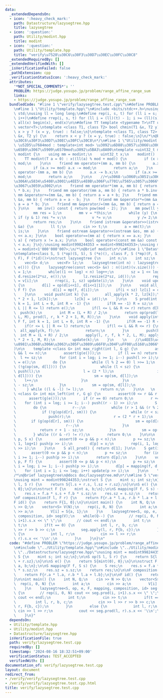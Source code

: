 ```yaml
---
data:
  _extendedDependsOn:
  - icon: ':heavy_check_mark:'
    path: Datastructure/lazysegtree.hpp
    title: lazysegtree
  - icon: ':question:'
    path: Utility/modint.hpp
    title: modint
  - icon: ':question:'
    path: Utility/template.hpp
    title: "verify\u7528\u30C6\u30F3\u30D7\u30EC\u30FC\u30C8"
  _extendedRequiredBy: []
  _extendedVerifiedWith: []
  _isVerificationFailed: false
  _pathExtension: cpp
  _verificationStatusIcon: ':heavy_check_mark:'
  attributes:
    '*NOT_SPECIAL_COMMENTS*': ''
    PROBLEM: https://judge.yosupo.jp/problem/range_affine_range_sum
    links:
    - https://judge.yosupo.jp/problem/range_affine_range_sum
  bundledCode: "#line 1 \"verify/lazysegtree.test.cpp\"\n#define PROBLEM \"https://judge.yosupo.jp/problem/range_affine_range_sum\"\
    \n#line 1 \"Utility/template.hpp\"\n#include <bits/stdc++.h>\nusing namespace\
    \ std;\nusing ll = long long;\n#define rep(i, s, t) for (ll i = s; i < (ll)(t);\
    \ i++)\n#define rrep(i, s, t) for (ll i = (ll)(t) - 1; i >= (ll)(s); i--)\n#define\
    \ all(x) begin(x), end(x)\n\n#define TT template <typename T>\nTT using vec =\
    \ vector<T>;\ntemplate <class T1, class T2> bool chmin(T1 &x, T2 y) {\n    return\
    \ x > y ? (x = y, true) : false;\n}\ntemplate <class T1, class T2> bool chmax(T1\
    \ &x, T2 y) {\n    return x < y ? (x = y, true) : false;\n}\n/*\n@brief verify\u7528\
    \u30C6\u30F3\u30D7\u30EC\u30FC\u30C8\n*/\n#line 1 \"Utility/modint.hpp\"\n\n//\
    \ \u52D5\u7684mod : template<int mod> \u3092\u6D88\u3057\u3066\u3001\u4E0A\u306E\
    \u65B9\u3067\u5909\u6570mod\u3092\u5BA3\u8A00\ntemplate <uint32_t mod> struct\
    \ modint {\n    using mm = modint;\n    uint32_t x;\n    modint() : x(0) {}\n\
    \    TT modint(T a = 0) : x((ll(a) % mod + mod)) {\n        if (x >= mod) x -=\
    \ mod;\n    }\n\n    friend mm operator+(mm a, mm b) {\n        a.x += b.x;\n\
    \        if (a.x >= mod) a.x -= mod;\n        return a;\n    }\n    friend mm\
    \ operator-(mm a, mm b) {\n        a.x -= b.x;\n        if (a.x >= mod) a.x +=\
    \ mod;\n        return a;\n    }\n\n    //+\u3068-\u3060\u3051\u3067\u5341\u5206\
    \u306A\u5834\u5408\u3001\u4EE5\u4E0B\u306F\u7701\u7565\u3057\u3066\u826F\u3044\
    \u3067\u3059\u3002\n\n    friend mm operator*(mm a, mm b) { return (uint64_t)(a.x)\
    \ * b.x; }\n    friend mm operator/(mm a, mm b) { return a * b.inv(); }\n    friend\
    \ mm &operator+=(mm &a, mm b) { return a = a + b; }\n    friend mm &operator-=(mm\
    \ &a, mm b) { return a = a - b; }\n    friend mm &operator*=(mm &a, mm b) { return\
    \ a = a * b; }\n    friend mm &operator/=(mm &a, mm b) { return a = a * b.inv();\
    \ }\n\n    mm inv() const { return pow(mod - 2); }\n    mm pow(ll y) const {\n\
    \        mm res = 1;\n        mm v = *this;\n        while (y) {\n           \
    \ if (y & 1) res *= v;\n            v *= v;\n            y /= 2;\n        }\n\
    \        return res;\n    }\n\n    friend istream &operator>>(istream &is, mm\
    \ &a) {\n        ll t;\n        cin >> t;\n        a = mm(t);\n        return\
    \ is;\n    }\n\n    friend ostream &operator<<(ostream &os, mm a) { return os\
    \ << a.x; }\n\n    bool operator==(mm a) { return x == a.x; }\n    bool operator!=(mm\
    \ a) { return x != a.x; }\n\n    bool operator<(const mm &a) const { return x\
    \ < a.x; }\n};\nusing modint998244353 = modint<998244353>;\nusing modint1000000007\
    \ = modint<1'000'000'007>;\n/*\n@brief modint\n*/\n#line 1 \"Datastructure/lazysegtree.hpp\"\
    \ntemplate<class S, S (*op)(S, S), S (*e)(), class F, S (*mp)(F, S), F (*cm)(F,\
    \ F), F (*id)()>\nstruct lazysegtree {\n    int n;\n    int sz;\n    int log;\n\
    \    vec<S> d;\n    vec<F> lz;\n    lazysegtree(int n) : lazysegtree(vec<S>(n,\
    \ e())) {}\n    lazysegtree(const vec<S> &v) : n((int)(v.size())) {\n        log\
    \ = 1;\n        while((1 << log) < n) log++;\n        sz = 1 << log;\n       \
    \ d.resize(2*sz, e());\n        lz.resize(2*sz, id());\n        rep(i, 0, n) d[sz+i]\
    \ = v[i];\n        rrep(i, 1, sz) update(i);\n    }\n\n    void update(int i)\
    \ {\n        d[i] = op(d[i<<1], d[i<<1|1]);\n    }\n\n    void all_apply(int i,\
    \ F f) {\n        d[i] = mp(f, d[i]);\n        if(i < sz) lz[i] = cm(f, lz[i]);\n\
    \    }\n\n    void push(int k) {\n        all_apply(k * 2, lz[k]);\n        all_apply(k\
    \ * 2 + 1, lz[k]);\n        lz[k] = id();\n    }\n\n    S prod(int l, int r, int\
    \ k = 1, int L = 0, int R = -1) {\n        if(R == -1) R = sz;\n        if(r <=\
    \ L || R <= l) return e();\n        if(l <= L && R <= r) return d[k];\n      \
    \  push(k);\n        int M = (L + R) / 2;\n        return op(prod(l, r, k * 2,\
    \ L, M), prod(l, r, k * 2 + 1, M, R));\n    }\n\n    void apply(int l, int r,\
    \ F f, int k = 1, int L = 0, int R = -1) {\n        if(R == -1) R = sz;\n    \
    \    if(r <= L || R <= l) return;\n        if(l <= L && R <= r) {\n          \
    \  all_apply(k, f);\n            return;\n        }\n        push(k);\n      \
    \  int M = (L + R) / 2;\n        apply(l, r, f, k * 2, L, M); apply(l, r, f, k\
    \ * 2 + 1, M, R);\n        update(k);\n    }\n    \n    //\u4EE5\u4E0B\u3001\u5FC5\
    \u8981\u306B\u306A\u3063\u305F\u3089\u66F8\u304F\uFF08\u5168\u3066\u72EC\u7ACB\
    )\n\n    template <class G> int max_right(int l, G g) {\n        assert(0 <= l\
    \ && l <= n);\n        assert(g(e()));\n        if (l == n) return n;\n      \
    \  l += sz;\n        for (int i = log; i >= 1; i--) push(l >> i);\n        S sm\
    \ = e();\n        do {\n            while (l % 2 == 0) l >>= 1;\n            if\
    \ (!g(op(sm, d[l]))) {\n                while (l < sz) {\n                   \
    \ push(l);\n                    l = (2 * l);\n                    if (g(op(sm,\
    \ d[l]))) {\n                        sm = op(sm, d[l]);\n                    \
    \    l++;\n                    }\n                }\n                return l\
    \ - sz;\n            }\n            sm = op(sm, d[l]);\n            l++;\n   \
    \     } while ((l & -l) != l);\n        return n;\n    }\n\n   \n    template\
    \ <class G> int min_left(int r, G g) {\n        assert(0 <= r && r <= n);\n  \
    \      assert(g(e()));\n        if (r == 0) return 0;\n        r += sz;\n    \
    \    for (int i = log; i >= 1; i--) push((r - 1) >> i);\n        S sm = e();\n\
    \        do {\n            r--;\n            while (r > 1 && (r % 2)) r >>= 1;\n\
    \            if (!g(op(d[r], sm))) {\n                while (r < sz) {\n     \
    \               push(r);\n                    r = (2 * r + 1);\n             \
    \       if (g(op(d[r], sm))) {\n                        sm = op(d[r], sm);\n \
    \                       r--;\n                    }\n                }\n     \
    \           return r + 1 - sz;\n            }\n            sm = op(d[r], sm);\n\
    \        } while ((r & -r) != r);\n        return 0;\n    }\n\n\n    void set(int\
    \ p, S x) {\n        assert(0 <= p && p < n);\n        p += sz;\n        rrep(i,\
    \ 1, log+1) push(p >> i);\n        d[p] = x;\n        rep(i, 1, log+1) update(p\
    \ >> i);\n    }\n\n    S all_prod() { return d[1]; }\n\n    S get(int p) {\n \
    \       assert(0 <= p && p < n);\n        p += sz;\n        for (int i = log;\
    \ i >= 1; i--) push(p >> i);\n        return d[p];\n    }\n\n    void apply(int\
    \ p, F f) {\n        assert(0 <= p && p < n);\n        p += sz;\n        for (int\
    \ i = log; i >= 1; i--) push(p >> i);\n        d[p] = mapping(f, d[p]);\n    \
    \    for (int i = 1; i <= log; i++) update(p >> i);\n    }\n\n    \n};\n    \n\
    /*\n@brief lazysegtree\n@docs doc/lazysegtree.md\n*/\n#line 5 \"verify/lazysegtree.test.cpp\"\
    \nusing mint = modint998244353;\nstruct S {\n    mint s; int sz;\n};\n\nS op(S\
    \ l, S r) {\n    return S{l.s + r.s, l.sz + r.sz};\n}\n\nS e() {\n    return S{mint(0),\
    \ 0};\n}\n\nstruct F {\n    mint a, b;\n};\n\nS mapping(F f, S s) {\n    S res;\n\
    \    res.s = f.a * s.s + f.b * s.sz;\n    res.sz = s.sz;\n    return res;\n}\n\
    \nF composition(F l, F r) {\n    return F{r.a * l.a, r.b * l.a + l.b};\n}\n\n\
    F id() {\n    return F{1, 0};\n}\n\nint main() {\n    int N, Q;\n    cin >> N\
    \ >> Q;\n    vector<S> V(N);\n    rep(i, 0, N) {\n        int a;\n        cin\
    \ >> a;\n        V[i] = S{a, 1};\n    }\n    lazysegtree<S, op, e, F, mapping,\
    \ composition, id> seg(V);\n    while(Q--) {\n       // rep(i, 0, N) cout << seg.prod(i,\
    \ i+1).s.x << \" \";\n       // cout << endl;\n        int t;\n        cin >>\
    \ t;\n        if(t == 0) {\n            int l, r, b, c;\n            cin >> l\
    \ >> r >> b >> c;\n            seg.apply(l, r, F{b, c});\n        }\n        else\
    \ {\n            int l, r;\n            cin >> l >> r;\n            cout << seg.prod(l,\
    \ r).s.x << '\\n';\n        }\n    }\n}\n"
  code: "#define PROBLEM \"https://judge.yosupo.jp/problem/range_affine_range_sum\"\
    \n#include \"../Utility/template.hpp\"\n#include \"../Utility/modint.hpp\"\n#include\
    \ \"../Datastructure/lazysegtree.hpp\"\nusing mint = modint998244353;\nstruct\
    \ S {\n    mint s; int sz;\n};\n\nS op(S l, S r) {\n    return S{l.s + r.s, l.sz\
    \ + r.sz};\n}\n\nS e() {\n    return S{mint(0), 0};\n}\n\nstruct F {\n    mint\
    \ a, b;\n};\n\nS mapping(F f, S s) {\n    S res;\n    res.s = f.a * s.s + f.b\
    \ * s.sz;\n    res.sz = s.sz;\n    return res;\n}\n\nF composition(F l, F r) {\n\
    \    return F{r.a * l.a, r.b * l.a + l.b};\n}\n\nF id() {\n    return F{1, 0};\n\
    }\n\nint main() {\n    int N, Q;\n    cin >> N >> Q;\n    vector<S> V(N);\n  \
    \  rep(i, 0, N) {\n        int a;\n        cin >> a;\n        V[i] = S{a, 1};\n\
    \    }\n    lazysegtree<S, op, e, F, mapping, composition, id> seg(V);\n    while(Q--)\
    \ {\n       // rep(i, 0, N) cout << seg.prod(i, i+1).s.x << \" \";\n       //\
    \ cout << endl;\n        int t;\n        cin >> t;\n        if(t == 0) {\n   \
    \         int l, r, b, c;\n            cin >> l >> r >> b >> c;\n            seg.apply(l,\
    \ r, F{b, c});\n        }\n        else {\n            int l, r;\n           \
    \ cin >> l >> r;\n            cout << seg.prod(l, r).s.x << '\\n';\n        }\n\
    \    }\n}"
  dependsOn:
  - Utility/template.hpp
  - Utility/modint.hpp
  - Datastructure/lazysegtree.hpp
  isVerificationFile: true
  path: verify/lazysegtree.test.cpp
  requiredBy: []
  timestamp: '2024-08-16 18:32:51+09:00'
  verificationStatus: TEST_ACCEPTED
  verifiedWith: []
documentation_of: verify/lazysegtree.test.cpp
layout: document
redirect_from:
- /verify/verify/lazysegtree.test.cpp
- /verify/verify/lazysegtree.test.cpp.html
title: verify/lazysegtree.test.cpp
---
```

